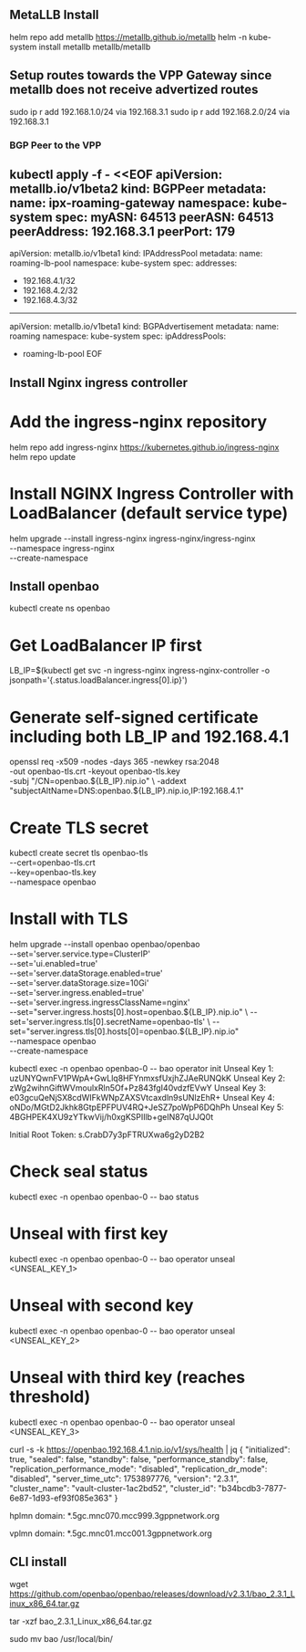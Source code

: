 ## MetaLLB Install

helm repo add metallb https://metallb.github.io/metallb
helm -n kube-system install metallb metallb/metallb

## Setup routes towards the VPP Gateway since metallb does not receive advertized routes
sudo ip r add 192.168.1.0/24 via 192.168.3.1
sudo ip r add 192.168.2.0/24 via 192.168.3.1

### BGP Peer to the VPP
kubectl apply -f - <<EOF
apiVersion: metallb.io/v1beta2
kind: BGPPeer
metadata:
  name: ipx-roaming-gateway
  namespace: kube-system
spec:
  myASN: 64513
  peerASN: 64513
  peerAddress: 192.168.3.1
  peerPort: 179
---
apiVersion: metallb.io/v1beta1
kind: IPAddressPool
metadata:
  name: roaming-lb-pool
  namespace: kube-system
spec:
  addresses:
  - 192.168.4.1/32
  - 192.168.4.2/32
  - 192.168.4.3/32
---
apiVersion: metallb.io/v1beta1
kind: BGPAdvertisement
metadata:
  name: roaming
  namespace: kube-system
spec:
  ipAddressPools:
  - roaming-lb-pool
EOF

## Install Nginx ingress controller
# Add the ingress-nginx repository
helm repo add ingress-nginx https://kubernetes.github.io/ingress-nginx
helm repo update

# Install NGINX Ingress Controller with LoadBalancer (default service type)
helm upgrade --install ingress-nginx ingress-nginx/ingress-nginx \
  --namespace ingress-nginx \
  --create-namespace

## Install openbao

kubectl create ns openbao

# Get LoadBalancer IP first

LB_IP=$(kubectl get svc -n ingress-nginx ingress-nginx-controller -o jsonpath='{.status.loadBalancer.ingress[0].ip}')

# Generate self-signed certificate including both LB_IP and 192.168.4.1
openssl req -x509 -nodes -days 365 -newkey rsa:2048 \
  -out openbao-tls.crt -keyout openbao-tls.key \
  -subj "/CN=openbao.${LB_IP}.nip.io" \
  -addext "subjectAltName=DNS:openbao.${LB_IP}.nip.io,IP:192.168.4.1"

# Create TLS secret
kubectl create secret tls openbao-tls \
  --cert=openbao-tls.crt \
  --key=openbao-tls.key \
  --namespace openbao

# Install with TLS
helm upgrade --install openbao openbao/openbao \
  --set='server.service.type=ClusterIP' \
  --set='ui.enabled=true' \
  --set='server.dataStorage.enabled=true' \
  --set='server.dataStorage.size=10Gi' \
  --set='server.ingress.enabled=true' \
  --set='server.ingress.ingressClassName=nginx' \
  --set="server.ingress.hosts[0].host=openbao.${LB_IP}.nip.io" \
  --set='server.ingress.tls[0].secretName=openbao-tls' \
  --set="server.ingress.tls[0].hosts[0]=openbao.${LB_IP}.nip.io" \
  --namespace openbao \
  --create-namespace

kubectl exec -n openbao openbao-0 -- bao operator init
Unseal Key 1: uzUNYQwnFV1PWpA+GwLlq8HFYnmxsfUxjhZJAeRUNQkK
Unseal Key 2: zWg2wihnGiftWVmoulxRln5Of+Pz843fgI40vdzfEVwY
Unseal Key 3: e03gcuQeNjSX8cdWIFkWNpZAXSVtcaxdln9sUNlzEhR+
Unseal Key 4: oNDo/MGtD2Jkhk8GtpEPFPUV4RQ+JeSZ7poWpP6DQhPh
Unseal Key 5: 4BGHPEK4XU9zYTkwVij/h0xgKSPIIlb+geIN87qUJQ0t

Initial Root Token: s.CrabD7y3pFTRUXwa6g2yD2B2  

# Check seal status
kubectl exec -n openbao openbao-0 -- bao status

# Unseal with first key
kubectl exec -n openbao openbao-0 -- bao operator unseal <UNSEAL_KEY_1>

# Unseal with second key
kubectl exec -n openbao openbao-0 -- bao operator unseal <UNSEAL_KEY_2>

# Unseal with third key (reaches threshold)
kubectl exec -n openbao openbao-0 -- bao operator unseal <UNSEAL_KEY_3>

curl -s -k https://openbao.192.168.4.1.nip.io/v1/sys/health | jq
{
  "initialized": true,
  "sealed": false,
  "standby": false,
  "performance_standby": false,
  "replication_performance_mode": "disabled",
  "replication_dr_mode": "disabled",
  "server_time_utc": 1753897776,
  "version": "2.3.1",
  "cluster_name": "vault-cluster-1ac2bd52",
  "cluster_id": "b34bcdb3-7877-6e87-1d93-ef93f085e363"
}


hplmn domain: *.5gc.mnc070.mcc999.3gppnetwork.org

vplmn domain: *.5gc.mnc01.mcc001.3gppnetwork.org

## CLI install

wget https://github.com/openbao/openbao/releases/download/v2.3.1/bao_2.3.1_Linux_x86_64.tar.gz

tar -xzf bao_2.3.1_Linux_x86_64.tar.gz

sudo mv bao /usr/local/bin/